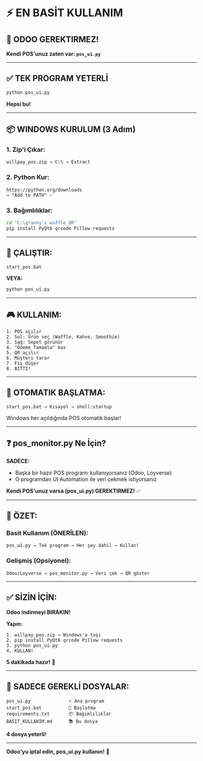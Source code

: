 # ⚡ EN BASİT KULLANIM

## 🎯 ODOO GEREKTIRMEZ!

**Kendi POS'unuz zaten var: `pos_ui.py`**

---

## ✅ TEK PROGRAM YETERLİ

```cmd
python pos_ui.py
```

**Hepsi bu!**

---

## 📦 WINDOWS KURULUM (3 Adım)

### 1. Zip'i Çıkar:
```
willpay_pos.zip → C:\ → Extract
```

### 2. Python Kur:
```
https://python.org/downloads
→ "Add to PATH" ✅
```

### 3. Bağımlılıklar:
```cmd
cd "C:\granny's_waffle_QR"
pip install PyQt6 qrcode Pillow requests
```

---

## 🚀 ÇALIŞTIR:

```cmd
start_pos.bat
```

**VEYA:**

```cmd
python pos_ui.py
```

---

## 🎮 KULLANIM:

```
1. POS açılır
2. Sol: Ürün seç (Waffle, Kahve, Smoothie)
3. Sağ: Sepet görünür
4. "Ödeme Tamamla" bas
5. QR açılır
6. Müşteri tarar
7. Fiş düşer
8. BITTI!
```

---

## 🤖 OTOMATIK BAŞLATMA:

```
start_pos.bat → Kısayol → shell:startup
```

Windows her açıldığında POS otomatik başlar!

---

## ❓ pos_monitor.py Ne İçin?

**SADECE:**
- Başka bir hazır POS programı kullanıyorsanız (Odoo, Loyverse)
- O programdan UI Automation ile veri çekmek istiyorsanız

**Kendi POS'unuz varsa (pos_ui.py) GEREKTIRMEZ!** ✅

---

## 🎯 ÖZET:

### Basit Kullanım (ÖNERİLEN):
```
pos_ui.py → Tek program → Her şey dahil → Kullan!
```

### Gelişmiş (Opsiyonel):
```
Odoo/Loyverse → pos_monitor.py → Veri çek → QR göster
```

---

## ✅ SİZİN İÇİN:

**Odoo indirmeyi BIRAKIN!**

**Yapın:**
```
1. willpay_pos.zip → Windows'a taşı
2. pip install PyQt6 qrcode Pillow requests
3. python pos_ui.py
4. KULLAN!
```

**5 dakikada hazır!** 🎉

---

## 📁 SADECE GEREKLİ DOSYALAR:

```
pos_ui.py              ⭐ Ana program
start_pos.bat          🚀 Başlatma
requirements.txt       📦 Bağımlılıklar
BASIT_KULLANIM.md      📚 Bu dosya
```

**4 dosya yeterli!**

---

**Odoo'yu iptal edin, pos_ui.py kullanın!** 🎉

